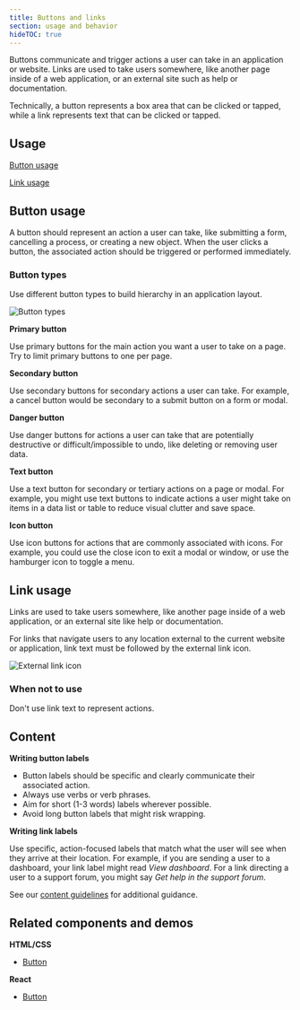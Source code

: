 ```yaml
---
title: Buttons and links
section: usage and behavior
hideTOC: true
---
```

Buttons communicate and trigger actions a user can take in an application or website. Links are used to take users somewhere, like another page inside of a web application, or an external site such as help or documentation.  

Technically, a button represents a box area that can be clicked or tapped, while a link represents text that can be clicked or tapped.

## Usage
[Button usage](#button-usage)

[Link usage](#link-usage)

## Button usage
A button should represent an action a user can take, like submitting a form, cancelling a process, or creating a new object. When the user clicks a button, the associated action should be triggered or performed immediately.

### Button types
Use different button types to build hierarchy in an application layout.

  ![Button types](./img/buttontype.png)

  **Primary button**

  Use primary buttons for the main action you want a user to take on a page. Try to limit primary buttons to one per page.

  **Secondary button**

  Use secondary buttons for secondary actions a user can take. For example, a cancel button would be secondary to a submit button on a form or modal.

  **Danger button**

  Use danger buttons for actions a user can take that are potentially destructive or difficult/impossible to undo, like deleting or removing user data.

  **Text button**

  Use a text button for secondary or tertiary actions on a page or modal. For example, you might use text buttons to indicate actions a user might take on items in a data list or table to reduce visual clutter and save space.

  **Icon button**

  Use icon buttons for actions that are commonly associated with icons. For example, you could use the close icon to exit a modal or window, or use the hamburger icon to toggle a menu.

<!--  ### Using buttons in your designs
We recommend aligning buttons to different elements or areas on the screen depending on the content being provided. The recommended alignment simplifies scanning and helps users complete and submit form content more quickly.  

#### Buttons on full page forms
* Place the primary button to the left of the cancel button.
* Align submit buttons with left-edge of input fields.

![Buttons on full page forms](./img/fullpage-button.png)

#### Buttons on modals
* Align submit buttons to the bottom right of the modal.
* Place the primary button to the right of the cancel button.
* Align submit buttons with right-edge of input fields.

![Buttons on modals](./img/modal-button.png)

We'll want to include some information for button usage on wizards when we have some examples.
 #### Buttons on wizards
The placement of buttons on wizards will depend on the layout of content you present. -->
## Link usage
Links are used to take users somewhere, like another page inside of a web application, or an external site like help or documentation.

For links that navigate users to any location external to the current website or application, link text must be followed by the external link icon.

![External link icon](./img/external-link.png)

### When not to use
Don't use link text to represent actions.

## Content

**Writing button labels**

* Button labels should be specific and clearly communicate their associated action.
* Always use verbs or verb phrases.
* Aim for short (1-3 words) labels wherever possible.
* Avoid long button labels that might risk wrapping.

**Writing link labels**

Use specific, action-focused labels that match what the user will see when they arrive at their location. For example, if you are sending a user to a dashboard, your link label might read _View dashboard_. For a link directing a user to a support forum, you might say _Get help in the support forum_.

See our [content guidelines](/design-guidelines/content/writing) for additional guidance.

## Related components and demos
**HTML/CSS**
* [Button](/documentation/core/components/button)

**React**
* [Button](/documentation/react/components/button)
